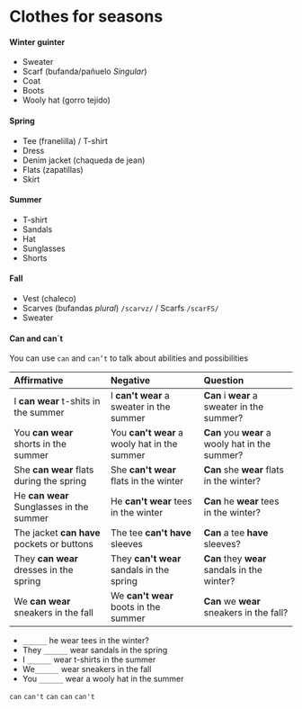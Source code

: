 # Clothes for seasons

#### Winter guinter
- Sweater
- Scarf (bufanda/pañuelo _Singular_)
- Coat
- Boots
- Wooly hat (gorro tejido)

#### Spring
- Tee (franelilla) / T-shirt
- Dress
- Denim jacket (chaqueda de jean)
- Flats (zapatillas)
- Skirt

#### Summer
- T-shirt
- Sandals
- Hat
- Sunglasses
- Shorts

#### Fall
- Vest (chaleco)
- Scarves (bufandas _plural_) `/scarvz/` / Scarfs `/scarFS/`
- Sweater

#### Can and can´t
You can use `can` and `can’t` to talk about abilities and possibilities

|Affirmative|Negative|Question|
|:-|:-|:-|
|I **can wear** t-shits in the summer|I **can't wear** a sweater in the summer|**Can** i **wear** a sweater in the summer?|
|You **can wear** shorts in the summer|You **can't wear** a wooly hat in the summer|**Can** you **wear** a wooly hat in the summer?|
|She **can wear** flats during the spring|She **can't wear** flats in the winter|**Can** she **wear** flats in the winter?|
|He **can wear** Sunglasses in the summer|He **can't wear** tees in the winter|**Can** he **wear** tees in the winter?|
|The jacket **can have** pockets or buttons|The tee **can't have** sleeves|**Can** a tee **have** sleeves?|
|They **can wear** dresses in the spring|They **can't wear** sandals in the spring|**Can** they **wear** sandals in the winter?|
|We **can wear** sneakers in the fall|We **can't wear** boots in the summer|**Can** we **wear** sneakers in the fall?|

- `______` he wear tees in the winter?
- They `______` wear sandals in the spring
- I `______` wear t-shirts in the summer
- We`______` wear sneakers in the fall
- You `______` wear a wooly hat in the summer

`can` `can't` `can` `can` `can't`
